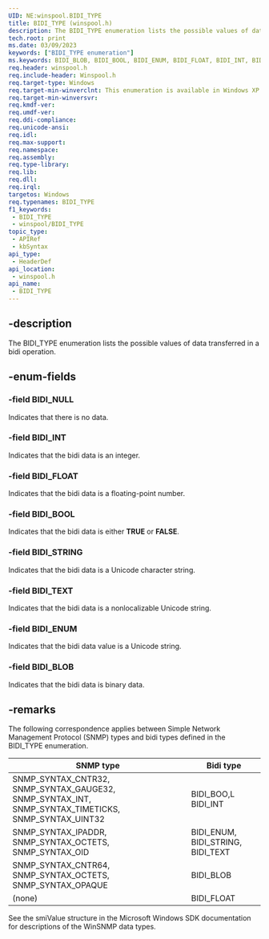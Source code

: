 ```yaml
---
UID: NE:winspool.BIDI_TYPE
title: BIDI_TYPE (winspool.h)
description: The BIDI_TYPE enumeration lists the possible values of data transferred in a bidi operation.
tech.root: print
ms.date: 03/09/2023
keywords: ["BIDI_TYPE enumeration"]
ms.keywords: BIDI_BLOB, BIDI_BOOL, BIDI_ENUM, BIDI_FLOAT, BIDI_INT, BIDI_NULL, BIDI_STRING, BIDI_TEXT, BIDI_TYPE, BIDI_TYPE enumeration [Print Devices], print.bidi_type, spoolfnc_35a684ef-3bbf-4f33-86e9-b4a3bddbbb51.xml, winspool/BIDI_BLOB, winspool/BIDI_BOOL, winspool/BIDI_ENUM, winspool/BIDI_FLOAT, winspool/BIDI_INT, winspool/BIDI_NULL, winspool/BIDI_STRING, winspool/BIDI_TEXT, winspool/BIDI_TYPE
req.header: winspool.h
req.include-header: Winspool.h
req.target-type: Windows
req.target-min-winverclnt: This enumeration is available in Windows XP and later operating systems.
req.target-min-winversvr: 
req.kmdf-ver: 
req.umdf-ver: 
req.ddi-compliance: 
req.unicode-ansi: 
req.idl: 
req.max-support: 
req.namespace: 
req.assembly: 
req.type-library: 
req.lib: 
req.dll: 
req.irql: 
targetos: Windows
req.typenames: BIDI_TYPE
f1_keywords:
 - BIDI_TYPE
 - winspool/BIDI_TYPE
topic_type:
 - APIRef
 - kbSyntax
api_type:
 - HeaderDef
api_location:
 - winspool.h
api_name:
 - BIDI_TYPE
---
```


## -description

The BIDI_TYPE enumeration lists the possible values of data transferred in a bidi operation.

## -enum-fields

### -field BIDI_NULL

Indicates that there is no data.

### -field BIDI_INT

Indicates that the bidi data is an integer.

### -field BIDI_FLOAT

Indicates that the bidi data is a floating-point number.

### -field BIDI_BOOL

Indicates that the bidi data is either **TRUE** or **FALSE**.

### -field BIDI_STRING

Indicates that the bidi data is a Unicode character string.

### -field BIDI_TEXT

Indicates that the bidi data is a nonlocalizable Unicode string.

### -field BIDI_ENUM

Indicates that the bidi data value is a Unicode string.

### -field BIDI_BLOB

Indicates that the bidi data is binary data.

## -remarks

The following correspondence applies between Simple Network Management Protocol (SNMP) types and bidi types defined in the BIDI_TYPE enumeration.

| SNMP type | Bidi type |
|---|---|
| SNMP_SYNTAX_CNTR32, SNMP_SYNTAX_GAUGE32, SNMP_SYNTAX_INT, SNMP_SYNTAX_TIMETICKS, SNMP_SYNTAX_UINT32 | BIDI_BOO,L BIDI_INT |
| SNMP_SYNTAX_IPADDR, SNMP_SYNTAX_OCTETS, SNMP_SYNTAX_OID | BIDI_ENUM, BIDI_STRING, BIDI_TEXT |
| SNMP_SYNTAX_CNTR64, SNMP_SYNTAX_OCTETS, SNMP_SYNTAX_OPAQUE | BIDI_BLOB |
| (none) | BIDI_FLOAT |

See the smiValue structure in the Microsoft Windows SDK documentation for descriptions of the WinSNMP data types.
